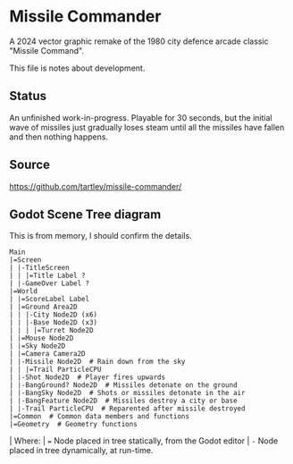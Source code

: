 # Missile Commander

A 2024 vector graphic remake of the 1980 city defence arcade classic "Missile Command".

This file is notes about development.

## Status

An unfinished work-in-progress. Playable for 30 seconds, but the initial
wave of missiles just gradually loses steam until all the missiles have fallen
and then nothing happens.

## Source

https://github.com/tartley/missile-commander/

## Godot Scene Tree diagram

This is from memory, I should confirm the details.

  ```
  Main
  |=Screen
  | |-TitleScreen
  | | |=Title Label ?
  | |-GameOver Label ?
  |=World
  | |=ScoreLabel Label
  | |=Ground Area2D
  | | |-City Node2D (x6)
  | | |-Base Node2D (x3)
  | | | |=Turret Node2D
  | |=Mouse Node2D
  | |=Sky Node2D
  | |=Camera Camera2D
  | |-Missile Node2D  # Rain down from the sky
  | | |=Trail ParticleCPU
  | |-Shot Node2D  # Player fires upwards
  | |-BangGround? Node2D  # Missiles detonate on the ground
  | |-BangSky Node2D  # Shots or missiles detonate in the air
  | |-BangFeature Node2D  # Missiles destroy a city or base
  | |-Trail ParticleCPU  # Reparented after missile destroyed
  |=Common  # Common data members and functions
  |=Geometry  # Geometry functions
  ```

  | Where:
  | `=` Node placed in tree statically, from the Godot editor
  | `-` Node placed in tree dynamically, at run-time.
  ```

